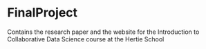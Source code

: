 # FinalProject
Contains the research paper and the website for the Introduction to Collaborative Data Science course at the Hertie School
